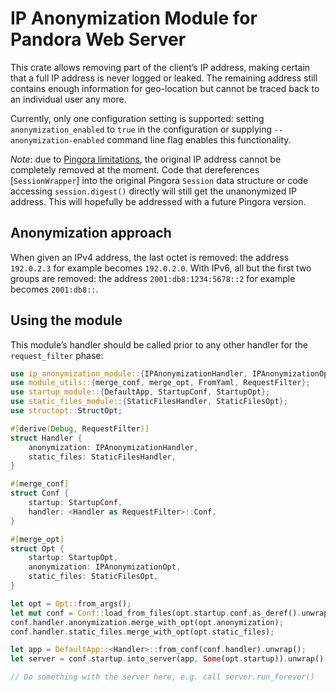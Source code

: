# IP Anonymization Module for Pandora Web Server

This crate allows removing part of the client’s IP address, making certain that a full IP
address is never logged or leaked. The remaining address still contains enough information
for geo-location but cannot be traced back to an individual user any more.

Currently, only one configuration setting is supported: setting `anonymization_enabled` to
`true` in the configuration or supplying `--anonymization-enabled` command line flag enables
this functionality.

*Note*: due to [Pingora limitations](https://github.com/cloudflare/pingora/issues/270), the
original IP address cannot be completely removed at the moment. Code that dereferences
[`SessionWrapper`] into the original Pingora `Session` data structure or code accessing
`session.digest()` directly will still get the unanonymized IP address. This will hopefully
be addressed with a future Pingora version.

## Anonymization approach

When given an IPv4 address, the last octet is removed: the address `192.0.2.3` for example
becomes `192.0.2.0`. With IPv6, all but the first two groups are removed: the address
`2001:db8:1234:5678::2` for example becomes `2001:db8::`.

## Using the module

This module’s handler should be called prior to any other handler for the `request_filter`
phase:

```rust
use ip_anonymization_module::{IPAnonymizationHandler, IPAnonymizationOpt};
use module_utils::{merge_conf, merge_opt, FromYaml, RequestFilter};
use startup_module::{DefaultApp, StartupConf, StartupOpt};
use static_files_module::{StaticFilesHandler, StaticFilesOpt};
use structopt::StructOpt;

#[derive(Debug, RequestFilter)]
struct Handler {
    anonymization: IPAnonymizationHandler,
    static_files: StaticFilesHandler,
}

#[merge_conf]
struct Conf {
    startup: StartupConf,
    handler: <Handler as RequestFilter>::Conf,
}

#[merge_opt]
struct Opt {
    startup: StartupOpt,
    anonymization: IPAnonymizationOpt,
    static_files: StaticFilesOpt,
}

let opt = Opt::from_args();
let mut conf = Conf::load_from_files(opt.startup.conf.as_deref().unwrap_or(&[])).unwrap();
conf.handler.anonymization.merge_with_opt(opt.anonymization);
conf.handler.static_files.merge_with_opt(opt.static_files);

let app = DefaultApp::<Handler>::from_conf(conf.handler).unwrap();
let server = conf.startup.into_server(app, Some(opt.startup)).unwrap();

// Do something with the server here, e.g. call server.run_forever()
```
